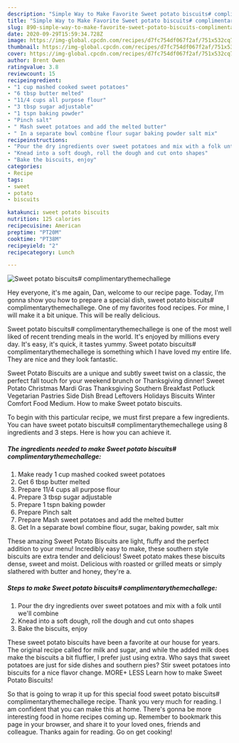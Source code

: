 ```yaml
---
description: "Simple Way to Make Favorite Sweet potato biscuits# complimentarythemechallege"
title: "Simple Way to Make Favorite Sweet potato biscuits# complimentarythemechallege"
slug: 890-simple-way-to-make-favorite-sweet-potato-biscuits-complimentarythemechallege
date: 2020-09-29T15:59:34.728Z
image: https://img-global.cpcdn.com/recipes/d7fc754df067f2af/751x532cq70/sweet-potato-biscuits-complimentarythemechallege-recipe-main-photo.jpg
thumbnail: https://img-global.cpcdn.com/recipes/d7fc754df067f2af/751x532cq70/sweet-potato-biscuits-complimentarythemechallege-recipe-main-photo.jpg
cover: https://img-global.cpcdn.com/recipes/d7fc754df067f2af/751x532cq70/sweet-potato-biscuits-complimentarythemechallege-recipe-main-photo.jpg
author: Brent Owen
ratingvalue: 3.8
reviewcount: 15
recipeingredient:
- "1 cup mashed cooked sweet potatoes"
- "6 tbsp butter melted"
- "11/4 cups all purpose flour"
- "3 tbsp sugar adjustable"
- "1 tspn baking powder"
- "Pinch salt"
- " Mash sweet potatoes and add the melted butter"
- " In a separate bowl combine flour sugar baking powder salt mix"
recipeinstructions:
- "Pour the dry ingredients over sweet potatoes and mix with a folk until we&#39;ll combine"
- "Knead into a soft dough, roll the dough and cut onto shapes"
- "Bake the biscuits, enjoy"
categories:
- Recipe
tags:
- sweet
- potato
- biscuits

katakunci: sweet potato biscuits 
nutrition: 125 calories
recipecuisine: American
preptime: "PT20M"
cooktime: "PT38M"
recipeyield: "2"
recipecategory: Lunch

---
```



![Sweet potato biscuits# complimentarythemechallege](https://img-global.cpcdn.com/recipes/d7fc754df067f2af/751x532cq70/sweet-potato-biscuits-complimentarythemechallege-recipe-main-photo.jpg)

Hey everyone, it's me again, Dan, welcome to our recipe page. Today, I'm gonna show you how to prepare a special dish, sweet potato biscuits# complimentarythemechallege. One of my favorites food recipes. For mine, I will make it a bit unique. This will be really delicious.

Sweet potato biscuits# complimentarythemechallege is one of the most well liked of recent trending meals in the world. It's enjoyed by millions every day. It's easy, it's quick, it tastes yummy. Sweet potato biscuits# complimentarythemechallege is something which I have loved my entire life. They are nice and they look fantastic.

Sweet Potato Biscuits are a unique and subtly sweet twist on a classic, the perfect fall touch for your weekend brunch or Thanksgiving dinner! Sweet Potato Christmas Mardi Gras Thanksgiving Southern Breakfast Potluck Vegetarian Pastries Side Dish Bread Leftovers Holidays Biscuits Winter Comfort Food Medium. How to make Sweet potato biscuits.


To begin with this particular recipe, we must first prepare a few ingredients. You can have sweet potato biscuits# complimentarythemechallege using 8 ingredients and 3 steps. Here is how you can achieve it.

<!--inarticleads1-->

##### The ingredients needed to make Sweet potato biscuits# complimentarythemechallege:

1. Make ready 1 cup mashed cooked sweet potatoes
1. Get 6 tbsp butter melted
1. Prepare 11/4 cups all purpose flour
1. Prepare 3 tbsp sugar adjustable
1. Prepare 1 tspn baking powder
1. Prepare Pinch salt
1. Prepare  Mash sweet potatoes and add the melted butter
1. Get  In a separate bowl combine flour, sugar, baking powder, salt mix


These amazing Sweet Potato Biscuits are light, fluffy and the perfect addition to your menu! Incredibly easy to make, these southern style biscuits are extra tender and delicious! Sweet potato makes these biscuits dense, sweet and moist. Delicious with roasted or grilled meats or simply slathered with butter and honey, they&#39;re a. 

<!--inarticleads2-->

##### Steps to make Sweet potato biscuits# complimentarythemechallege:

1. Pour the dry ingredients over sweet potatoes and mix with a folk until we&#39;ll combine
1. Knead into a soft dough, roll the dough and cut onto shapes
1. Bake the biscuits, enjoy


These sweet potato biscuits have been a favorite at our house for years. The original recipe called for milk and sugar, and while the added milk does make the biscuits a bit fluffier, I prefer just using extra. Who says that sweet potatoes are just for side dishes and southern pies? Stir sweet potatoes into biscuits for a nice flavor change. MORE+ LESS Learn how to make Sweet Potato Biscuits! 

So that is going to wrap it up for this special food sweet potato biscuits# complimentarythemechallege recipe. Thank you very much for reading. I am confident that you can make this at home. There's gonna be more interesting food in home recipes coming up. Remember to bookmark this page in your browser, and share it to your loved ones, friends and colleague. Thanks again for reading. Go on get cooking!
